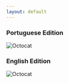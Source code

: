 ```yaml
---
layout: default
---
```


### Portuguese Edition
![Octocat](https://github.com/mininet-wifi/book/blob/master/assets/img/book-pt.png?raw=true)

### English Edition
![Octocat](https://github.com/mininet-wifi/book/blob/master/assets/img/book-en.png?raw=true)


